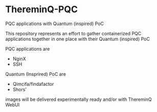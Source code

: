 # ThereminQ-PQC

PQC applications with Quantum (inspired) PoC

This repository represents an effort to gather containerized PQC applications together in one place with their Quantum (inspired) PoC

PQC applications are
- NginX
- SSH

Quantum (Insprired) PoC are
- Qimcifa/findafactor
- Shors'

images will be delivered experimentally ready and/or with ThereminQ WebUI

